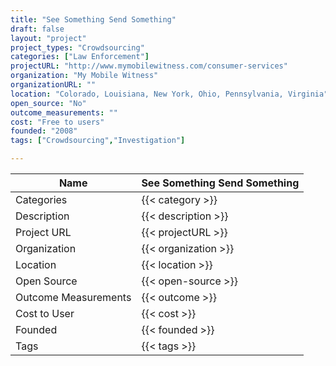 ```yaml
---
title: "See Something Send Something"
draft: false
layout: "project"
project_types: "Crowdsourcing"
categories: ["Law Enforcement"]
projectURL: "http://www.mymobilewitness.com/consumer-services"
organization: "My Mobile Witness"
organizationURL: ""
location: "Colorado, Louisiana, New York, Ohio, Pennsylvania, Virginia"
open_source: "No"
outcome_measurements: ""
cost: "Free to users"
founded: "2008"
tags: ["Crowdsourcing","Investigation"]

---
```



Name                    |  See Something Send Something    
------------------------|----
Categories              | {{< category >}} 
Description             | {{< description >}} 
Project URL             | {{< projectURL >}} 
Organization            | {{< organization >}} 
Location                | {{< location >}} 
Open Source             | {{< open-source >}} 
Outcome Measurements    | {{< outcome >}} 
Cost to User            | {{< cost >}} 
Founded                 | {{< founded >}} 
Tags                    | {{< tags >}} 

